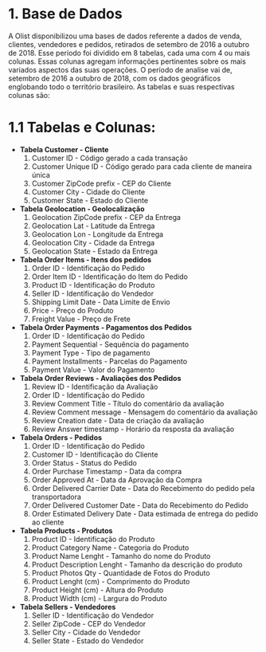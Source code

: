 
# 1. Base de Dados

A Olist disponibilizou uma bases de dados referente a dados de venda, clientes, vendedores e pedidos, retirados de setembro de 2016 a outubro de 2018. Esse período foi dividido em 8 tabelas, cada uma com 4 ou mais colunas. Essas colunas agregam informações pertinentes sobre os mais variados aspectos das suas operações. O período de analise vai de, setembro de 2016 a outubro de 2018, com os dados geográficos englobando todo o território brasileiro. As tabelas e suas respectivas colunas são:

# 1.1 Tabelas e Colunas:

-  **Tabela Customer - Cliente** 
    1. Customer ID - Código gerado a cada transação
    2. Customer Unique ID - Código gerado para cada cliente de maneira única
    3. Customer ZipCode prefix - CEP do Cliente
    4. Customer City - Cidade do Cliente
    5. Customer State - Estado do Cliente
-  **Tabela Geolocation - Geolocalização**
    1. Geolocation ZipCode prefix - CEP da Entrega
    2. Geolocation Lat - Latitude da Entrega
    3. Geolocation Lon - Longitude da Entrega
    4. Geolocation City - Cidade da Entrega
    5. Geolocation State - Estado da Entrega
-  **Tabela Order Items - Itens dos pedidos** 
    1. Order ID - Identificação do Pedido
    2. Order Item ID - Identificação do Item do Pedido
    3. Product ID - Identificação do Produto
    4. Seller ID - Identificação do Vendedor
    5. Shipping Limit Date - Data Limite de Envio
    6. Price - Preço do Produto
    7. Freight Value - Preço de Frete
-  **Tabela Order Payments - Pagamentos dos Pedidos** 
    1. Order ID - Identificação do Pedido
    2. Payment Sequential - Sequência do pagamento
    3. Payment Type - Tipo de pagamento
    4. Payment Installments - Parcelas do Pagamento
    5. Payment Value - Valor do Pagamento
-  **Tabela Order Reviews - Avaliações dos Pedidos** 
    1. Review ID - Identificação da Avaliação
    2. Order ID - Identificação do Pedido
    3. Review Comment Title - Título do comentário da avaliação
    4. Review Comment message - Mensagem do comentário da avaliação
    5. Review Creation date - Data de criação da avaliação
    6. Review Answer timestamp - Horário da resposta da avaliação
-  **Tabela Orders - Pedidos** 
    1. Order ID - Identificação do Pedido
    2. Customer ID - Identificação do Cliente
    3. Order Status - Status do Pedido
    4. Order Purchase Timestamp - Data da compra
    5. Order Approved At - Data da Aprovação da Compra
    6. Order Delivered Carrier Date - Data do Recebimento do pedido pela transportadora 
    7. Order Delivered Customer Date - Data do Recebimento do Pedido
    8. Order Estimated Delivery Date - Data estimada de entrega do pedido ao cliente
-  **Tabela Products - Produtos** 
    1. Product ID - Identificação do Produto
    2. Product Category Name - Categoria do Produto
    3. Product Name Lenght - Tamanho do nome do Produto
    4. Product Description Lenght - Tamanho da descrição do produto
    5. Product Photos Qty - Quantidade de Fotos do Produto
    6. Product Lenght (cm) - Comprimento do Produto
    7. Product Height (cm) - Altura do Produto
    8. Product Width (cm) - Largura do Produto
- **Tabela Sellers - Vendedores** 
    1. Seller ID - Identificação do Vendedor
    2. Seller ZipCode - CEP do Vendedor
    3. Seller City - Cidade do Vendedor
    4. Seller State - Estado do Vendedor
